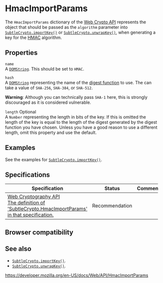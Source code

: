 # HmacImportParams

The `HmacImportParams` dictionary of the [Web Crypto API](web_crypto_api) represents the object that should be passed as the `algorithm` parameter into [`SubtleCrypto.importKey()`](subtlecrypto/importkey) or [`SubtleCrypto.unwrapKey()`](subtlecrypto/unwrapkey), when generating a key for the [HMAC](subtlecrypto/sign#hmac) algorithm.

## Properties

`name`  
A [`DOMString`](domstring). This should be set to `HMAC`.

`hash`  
A [`DOMString`](domstring) representing the name of the [digest function](subtlecrypto/digest#supported_algorithms) to use. The can take a value of `SHA-256`, `SHA-384`, or `SHA-512`.

**Warning**: Although you can technically pass `SHA-1` here, this is strongly discouraged as it is considered vulnerable.

`length` <span class="badge inline optional">Optional</span>  
A `Number` representing the length in bits of the key. If this is omitted the length of the key is equal to the length of the digest generated by the digest function you have chosen. Unless you have a good reason to use a different length, omit this property and use the default.

## Examples

See the examples for [`SubtleCrypto.importKey()`](subtlecrypto/importkey).

## Specifications

<table><thead><tr class="header"><th>Specification</th><th>Status</th><th>Comment</th></tr></thead><tbody><tr class="odd"><td><a href="https://www.w3.org/TR/WebCryptoAPI/#dfn-HmacImportParams">Web Cryptography API<br />
<span class="small">The definition of 'SubtleCrypto.HmacImportParams' in that specification.</span></a></td><td><span class="spec-rec">Recommendation</span></td><td></td></tr></tbody></table>

## Browser compatibility

## See also

- [`SubtleCrypto.importKey()`](subtlecrypto/importkey).
- [`SubtleCrypto.unwrapKey()`](subtlecrypto/unwrapkey).

<a href="https://developer.mozilla.org/en-US/docs/Web/API/HmacImportParams" class="_attribution-link">https://developer.mozilla.org/en-US/docs/Web/API/HmacImportParams</a>
